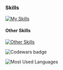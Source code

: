 <h3>Skills</h3>

[![My Skills](https://skillicons.dev/icons?i=postman,js,ts,react,webpack,vite,html,css,scss,bootstrap,git,styledcomponents&perline=6)](https://skillicons.dev)

<h4>Other Skills</h4>

[![Other Skills](https://skillicons.dev/icons?i=blender,figma,ps,pr,unity)](https://skillicons.dev)

<p>

![Codewars badge](https://www.codewars.com/users/worldspawn/badges/small)

</p>

![Most Used Languages](https://github-readme-stats.vercel.app/api/top-langs/?username=worldspawn-web&theme=ayu-mirage&hide_border=false&include_all_commits=true&count_private=true&layout=compact)
